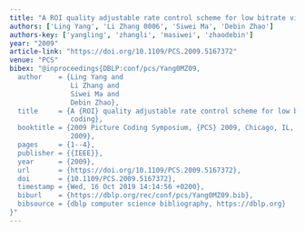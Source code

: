 ```yaml
---
title: "A ROI quality adjustable rate control scheme for low bitrate video coding"
authors: ['Ling Yang', 'Li Zhang 0006', 'Siwei Ma', 'Debin Zhao']
authors-key: ['yangling', 'zhangli', 'masiwei', 'zhaodebin']
year: "2009"
article-link: "https://doi.org/10.1109/PCS.2009.5167372"
venue: "PCS"
bibex: "@inproceedings{DBLP:conf/pcs/Yang0MZ09,
  author    = {Ling Yang and
               Li Zhang and
               Siwei Ma and
               Debin Zhao},
  title     = {A {ROI} quality adjustable rate control scheme for low bitrate video
               coding},
  booktitle = {2009 Picture Coding Symposium, {PCS} 2009, Chicago, IL, USA, May 6-8,
               2009},
  pages     = {1--4},
  publisher = {{IEEE}},
  year      = {2009},
  url       = {https://doi.org/10.1109/PCS.2009.5167372},
  doi       = {10.1109/PCS.2009.5167372},
  timestamp = {Wed, 16 Oct 2019 14:14:56 +0200},
  biburl    = {https://dblp.org/rec/conf/pcs/Yang0MZ09.bib},
  bibsource = {dblp computer science bibliography, https://dblp.org}
}"
---
```

